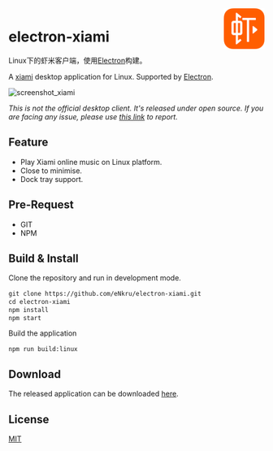 <img src="assets/icon.png" alt="logo" height="80" align="right" />

# electron-xiami

Linux下的虾米客户端，使用[Electron](https://electron.atom.io)构建。

A [xiami](http://www.xiami.com/) desktop application for Linux.
Supported by [Electron](https://electron.atom.io/).

![screenshot_xiami](https://user-images.githubusercontent.com/13460738/27457815-35ea1904-57fa-11e7-83e5-52ba761f91e5.png)

*This is not the official desktop client. It's released under open source. If you are facing any issue, please use [this link](https://github.com/eNkru/electron-xiami/issues) to report.*

## Feature
* Play Xiami online music on Linux platform.
* Close to minimise.
* Dock tray support.

## Pre-Request
* GIT
* NPM

## Build & Install
Clone the repository and run in development mode.
```
git clone https://github.com/eNkru/electron-xiami.git
cd electron-xiami
npm install
npm start
```
Build the application 
```
npm run build:linux
```

## Download
The released application can be downloaded [here](https://github.com/eNkru/electron-xiami/releases).

## License
[MIT](https://github.com/eNkru/electron-xiami/blob/master/LICENSE)